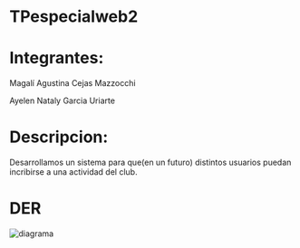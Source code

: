 # TPespecialweb2
# Integrantes:
Magalí Agustina Cejas Mazzocchi

Ayelen Nataly Garcia Uriarte

# Descripcion:
Desarrollamos un sistema para que(en un futuro) distintos usuarios puedan incribirse a una actividad del club.
# DER
![diagrama](https://github.com/user-attachments/assets/c28f8db8-05fe-4baf-9e6c-0150bad9dd2e)


